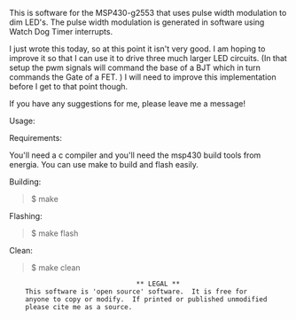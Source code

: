 This is software for the MSP430-g2553 that uses pulse
width modulation to dim LED's.  The pulse width
modulation is generated in software using  Watch
Dog Timer interrupts.  

I just wrote this today, so at this point it isn't very good. I am hoping to improve it so that I can use it to drive three much larger LED circuits. (In that setup the pwm signals will command the base of a BJT which in turn commands the Gate of a FET. ) I will need to improve this implementation before I
get to that point though.  

If you have any suggestions for me, please leave me
a message!



Usage:

Requirements:

You'll need a c compiler and you'll need the msp430 build tools from energia. You can use make to build and flash easily.

Building:

>$ make

Flashing:

>$ make flash

Clean:

>$ make clean  




									** LEGAL **
		This software is 'open source' software.  It is free for
		anyone to copy or modify.  If printed or published unmodified
		please cite me as a source.  
